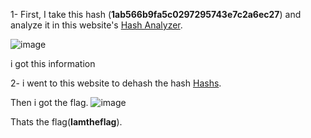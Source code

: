 1- First, I take this hash (**1ab566b9fa5c0297295743e7c2a6ec27**) and analyze it in this website's [Hash Analyzer][hash-analyzer].

[hash-analyzer]: https://www.tunnelsup.com/hash-analyzer/ "Hash Analyzer"


![image](https://user-images.githubusercontent.com/93736341/233178887-2a9964e0-3a2c-4830-8190-6773d9366aba.png)

i got this information

2- i went to this website to dehash the hash [Hashs][hashs].

[hashs]: https://hashes.com/en/decrypt/hash "Hashs"

Then i got the flag.
![image](https://user-images.githubusercontent.com/93736341/233179459-909dbb9d-edcd-4ff6-847b-ec6b428ff9eb.png)

Thats the flag(**Iamtheflag**).
